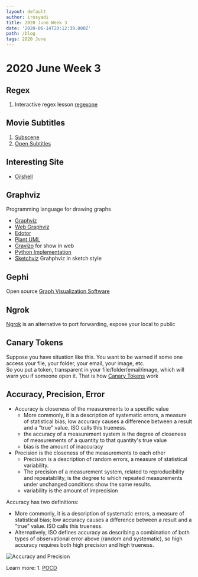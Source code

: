 ```yaml
---
layout: default
author: irosyadi
title: 2020 June Week 3
date: '2020-06-14T20:12:39.000Z'
path: /blog
tags: 2020 June
---
```


# 2020 June Week 3

## Regex

1. Interactive regex lesson [regexone](https://regexone.com/)

## Movie Subtitles

1. [Subscene](https://subscene.com/)
2. [Open Subtitles](https://www.opensubtitles.org/)

## Interesting Site

* [Oilshell](https://www.oilshell.org/)

## Graphviz

Programming language for drawing graphs

* [Graphviz](http://www.graphviz.org/)
* [Web Graphviz](http://www.webgraphviz.com/)
* [Edotor](https://edotor.net/)
* [Plant UML](https://plantuml.com/)
* [Gravizo](http://www.gravizo.com/) for show in web
* [Python Implementation](https://github.com/mingrammer/diagrams)
* [Sketchviz](https://sketchviz.com/new) Grahphviz in sketch style

## Gephi

Open source [Graph Visualization Software](https://gephi.org/)

## Ngrok

[Ngrok](https://ngrok.com/) is an alternative to port forwarding, expose your local to public

## Canary Tokens

Suppose you have situation like this. You want to be warned if some one access your file, your folder, your email, your image, etc.  
So you put a token, transparent in your file/folder/email/image, which will warn you if someone open it. That is how [Canary Tokens](http://canarytokens.org/) work

## Accuracy, Precision, Error

* Accuracy is closeness of the measurements to a specific value
  * More commonly, it is a description of systematic errors, a measure of statistical bias; low accuracy causes a difference between a result and a "true" value. ISO calls this trueness.
  * the accuracy of a measurement system is the degree of closeness of measurements of a quantity to that quantity's true value
  * bias is the amount of inaccuracy
* Precision is the closeness of the measurements to each other
  * Precision is a description of random errors, a measure of statistical variability. 
  * The precision of a measurement system, related to reproducibility and repeatability, is the degree to which repeated measurements under unchanged conditions show the same results.
  * variability is the amount of imprecision

Accuracy has two definitions:

* More commonly, it is a description of systematic errors, a measure of statistical bias; low accuracy causes a difference between a result and a "true" value. ISO calls this trueness.
* Alternatively, ISO defines accuracy as describing a combination of both types of observational error above \(random and systematic\), so high accuracy requires both high precision and high trueness.

![Accuracy and Precision](https://upload.wikimedia.org/wikipedia/commons/thumb/3/38/Accuracy_and_precision.svg/300px-Accuracy_and_precision.svg.png)

Learn more: 1. [POCD](https://blog.pocd.com.au/scientific/understanding-precision-accuracy-and-basic-statistics/)

